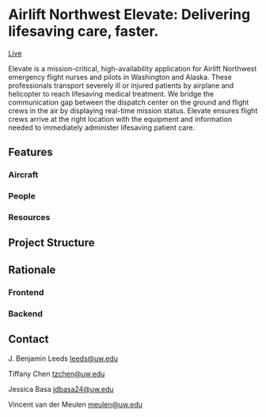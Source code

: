 # Airlift Northwest Elevate: Delivering lifesaving care, faster.
[Live](http://test.elevate.airliftnw.org/)

Elevate is a mission-critical, high-availability application for Airlift Northwest emergency flight nurses and pilots in Washington and Alaska. These professionals transport severely ill or injured patients by airplane and helicopter to reach lifesaving medical treatment. We bridge the communication gap between the dispatch center on the ground and flight crews in the air by displaying real-time mission status. Elevate ensures flight crews arrive at the right location with the equipment and information needed to immediately administer lifesaving patient care.

## Features

### Aircraft

### People

### Resources

## Project Structure

## Rationale

### Frontend

### Backend

## Contact

J. Benjamin Leeds
leeds@uw.edu

Tiffany Chen
tzchen@uw.edu

Jessica Basa
jdbasa24@uw.edu

Vincent van der Meulen
meulen@uw.edu
